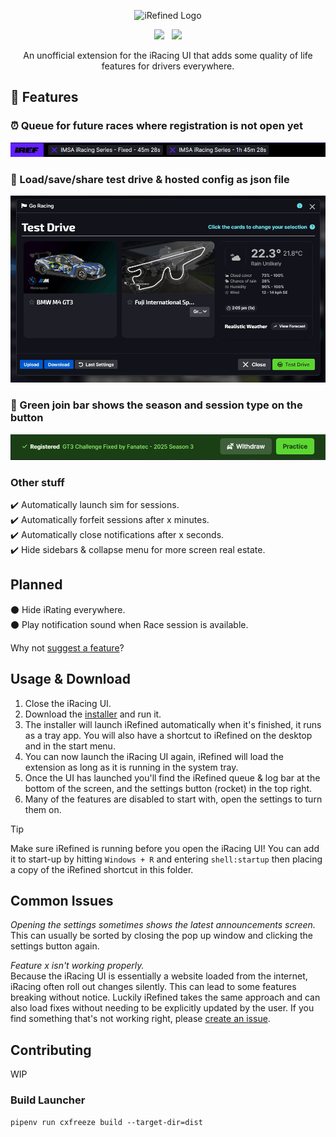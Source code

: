 <p align="center">
  <img width="300" src="https://github.com/jason-murray/irefined/blob/main/extension/src/assets/logo.png?raw=true" alt="iRefined Logo"/>
</p>
<div align="center">
  
[![](https://dcbadge.limes.pink/api/server/hxVf8wcGaV)](https://discord.gg/hxVf8wcGaV) &nbsp; [![](https://img.shields.io/badge/buy_me_a_coffee-FFDD00?style=for-the-badge&logo=buy-me-a-coffee&logoColor=black)](https://buymeacoffee.com/jason_)
  
</div>
<p align="center">
  An unofficial extension for the iRacing UI that adds some quality of life features for drivers everywhere.
</p>

## 🚀 Features

### ⏰ Queue for future races where registration is not open yet
![Queue Bar](readme-files/queue-bar.png)

### 💾 Load/save/share test drive & hosted config as json file
![Save Conditions](readme-files/saving-conditions.gif)

### 🏁 Green join bar shows the season and session type on the button
![Join Bar](readme-files/better-join-bar.png)

### Other stuff
:heavy_check_mark: Automatically launch sim for sessions.  
:heavy_check_mark: Automatically forfeit sessions after x minutes.  
:heavy_check_mark: Automatically close notifications after x seconds.  
:heavy_check_mark: Hide sidebars & collapse menu for more screen real estate.

## Planned
:black_circle: Hide iRating everywhere.  
:black_circle: Play notification sound when Race session is available.

Why not [suggest a feature](https://github.com/jason-murray/irefined/issues/new?template=feature_request.md)?

## Usage & Download

1. Close the iRacing UI.
2. Download the [installer](https://github.com/jason-murray/irefined/releases/latest/download/iRefined-win-Setup.exe) and run it.
3. The installer will launch iRefined automatically when it's finished, it runs as a tray app. You will also have a shortcut to iRefined on the desktop and in the start menu.
4. You can now launch the iRacing UI again, iRefined will load the extension as long as it is running in the system tray.
5. Once the UI has launched you'll find the iRefined queue & log bar at the bottom of the screen, and the settings button (rocket) in the top right.
6. Many of the features are disabled to start with, open the settings to turn them on.

> [!TIP]
> Make sure iRefined is running before you open the iRacing UI! You can add it to start-up by hitting `Windows + R` and entering `shell:startup` then placing a copy of the iRefined shortcut in this folder.

## Common Issues

*Opening the settings sometimes shows the latest announcements screen.*  
This can usually be sorted by closing the pop up window and clicking the settings button again.

*Feature x isn't working properly.*  
Because the iRacing UI is essentially a website loaded from the internet, iRacing often roll out changes silently. This can lead to some features breaking without notice.
Luckily iRefined takes the same approach and can also load fixes without needing to be explicitly updated by the user. If you find something that's not working right, please [create an issue](https://github.com/jason-murray/irefined/issues/new?template=bug_report.md).

## Contributing
WIP

### Build Launcher
`pipenv run cxfreeze build --target-dir=dist`
